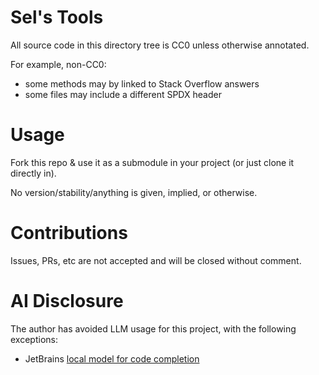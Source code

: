 # Sel's Tools

All source code in this directory tree is CC0 unless otherwise annotated.

For example, non-CC0:

* some methods may by linked to Stack Overflow answers
* some files may include a different SPDX header

# Usage

Fork this repo & use it as a submodule in your project (or just clone it directly in).

No version/stability/anything is given, implied, or otherwise.

# Contributions

Issues, PRs, etc are not accepted and will be closed without comment.

# AI Disclosure

The author has avoided LLM usage for this project, with the following exceptions:

* JetBrains [local model for code completion](https://www.jetbrains.com/help/rider/Full_Line_code_completion.html)
